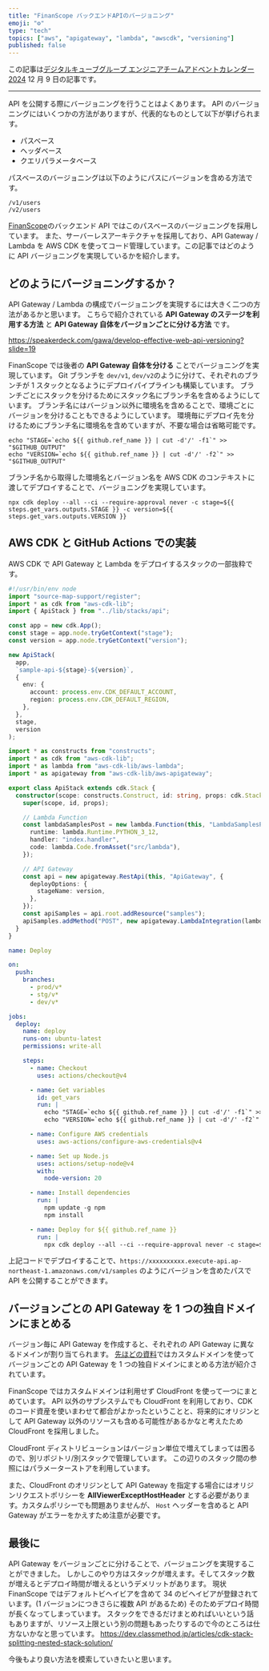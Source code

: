 ```yaml
---
title: "FinanScope バックエンドAPIのバージョニング"
emoji: "⚙️"
type: "tech"
topics: ["aws", "apigateway", "lambda", "awscdk", "versioning"]
published: false
---
```


この記事は[デジタルキューブグループ エンジニアチームアドベントカレンダー 2024](https://qiita.com/advent-calendar/2024/digitalcube-heptagon) 12 月 9 日の記事です。

---

API を公開する際にバージョニングを行うことはよくあります。
API のバージョニングにはいくつかの方法がありますが、代表的なものとして以下が挙げられます。

- パスベース
- ヘッダベース
- クエリパラメータベース

パスベースのバージョニングは以下のようにパスにバージョンを含める方法です。

```
/v1/users
/v2/users
```

[FinanScope](https://finanscope.jp/)のバックエンド API ではこのパスベースのバージョニングを採用しています。
また、サーバーレスアーキテクチャを採用しており、API Gateway / Lambda を AWS CDK を使ってコード管理しています。この記事ではどのように API バージョニングを実現しているかを紹介します。

## どのようにバージョニングするか？

API Gateway / Lambda の構成でバージョニングを実現するには大きく二つの方法があるかと思います。
こちらで紹介されている **API Gateway のステージを利用する方法** と **API Gateway 自体をバージョンごとに分ける方法** です。

https://speakerdeck.com/gawa/develop-effective-web-api-versioning?slide=19

FinanScope では後者の **API Gateway 自体を分ける** ことでバージョニングを実現しています。
Git ブランチを `dev/v1`, `dev/v2`のように分けて、それぞれのブランチが 1 スタックとなるようにデプロイパイプラインも構築しています。
ブランチごとにスタックを分けるためにスタック名にブランチ名を含めるようにしています。
ブランチ名にはバージョン以外に環境名を含めることで、環境ごとにバージョンを分けることもできるようにしています。
環境毎にデプロイ先を分けるためにブランチ名に環境名を含めていますが、不要な場合は省略可能です。

```shell
echo "STAGE=`echo ${{ github.ref_name }} | cut -d'/' -f1`" >> "$GITHUB_OUTPUT"
echo "VERSION=`echo ${{ github.ref_name }} | cut -d'/' -f2`" >> "$GITHUB_OUTPUT"
```

ブランチ名から取得した環境名とバージョン名を AWS CDK のコンテキストに渡してデプロイすることで、バージョニングを実現しています。

```shell
npx cdk deploy --all --ci --require-approval never -c stage=${{ steps.get_vars.outputs.STAGE }} -c version=${{ steps.get_vars.outputs.VERSION }}
```

## AWS CDK と GitHub Actions での実装

AWS CDK で API Gateway と Lambda をデプロイするスタックの一部抜粋です。

```ts:bin/cdk-app.ts
#!/usr/bin/env node
import "source-map-support/register";
import * as cdk from "aws-cdk-lib";
import { ApiStack } from "../lib/stacks/api";

const app = new cdk.App();
const stage = app.node.tryGetContext("stage");
const version = app.node.tryGetContext("version");

new ApiStack(
  app,
  `sample-api-${stage}-${version}`,
  {
    env: {
      account: process.env.CDK_DEFAULT_ACCOUNT,
      region: process.env.CDK_DEFAULT_REGION,
    },
  },
  stage,
  version
);
```

```ts:lib/stacks/api.ts
import * as constructs from "constructs";
import * as cdk from "aws-cdk-lib";
import * as lambda from "aws-cdk-lib/aws-lambda";
import * as apigateway from "aws-cdk-lib/aws-apigateway";

export class ApiStack extends cdk.Stack {
  constructor(scope: constructs.Construct, id: string, props: cdk.StackProps, stage: string, version: string) {
    super(scope, id, props);

    // Lambda Function
    const lambdaSamplesPost = new lambda.Function(this, "LambdaSamplesPost", {
      runtime: lambda.Runtime.PYTHON_3_12,
      handler: "index.handler",
      code: lambda.Code.fromAsset("src/lambda"),
    });

    // API Gateway
    const api = new apigateway.RestApi(this, "ApiGateway", {
      deployOptions: {
        stageName: version,
      },
    });
    const apiSamples = api.root.addResource("samples");
    apiSamples.addMethod("POST", new apigateway.LambdaIntegration(lambdaSamplesPost));
  }
}
```

```yaml:.github/workflows/deploy.yml
name: Deploy

on:
  push:
    branches:
      - prod/v*
      - stg/v*
      - dev/v*

jobs:
  deploy:
    name: deploy
    runs-on: ubuntu-latest
    permissions: write-all

    steps:
      - name: Checkout
        uses: actions/checkout@v4

      - name: Get variables
        id: get_vars
        run: |
          echo "STAGE=`echo ${{ github.ref_name }} | cut -d'/' -f1`" >> "$GITHUB_OUTPUT"
          echo "VERSION=`echo ${{ github.ref_name }} | cut -d'/' -f2`" >> "$GITHUB_OUTPUT"

      - name: Configure AWS credentials
        uses: aws-actions/configure-aws-credentials@v4

      - name: Set up Node.js
        uses: actions/setup-node@v4
        with:
          node-version: 20

      - name: Install dependencies
        run: |
          npm update -g npm
          npm install

      - name: Deploy for ${{ github.ref_name }}
        run: |
          npx cdk deploy --all --ci --require-approval never -c stage=${{ steps.get_vars.outputs.STAGE }} -c version=${{ steps.get_vars.outputs.VERSION }}
```

上記コードでデプロイすることで、`https://xxxxxxxxxx.execute-api.ap-northeast-1.amazonaws.com/v1/samples` のようにバージョンを含めたパスで API を公開することができます。

## バージョンごとの API Gateway を 1 つの独自ドメインにまとめる

バージョン毎に API Gateway を作成すると、それぞれの API Gateway に異なるドメインが割り当てられます。
[先ほどの資料](https://speakerdeck.com/gawa/develop-effective-web-api-versioning?slide=22)ではカスタムドメインを使ってバージョンごとの API Gateway を 1 つの独自ドメインにまとめる方法が紹介されています。

FinanScope ではカスタムドメインは利用せず CloudFront を使って一つにまとめています。
API 以外のサブシステムでも CloudFront を利用しており、CDK のコード資産を使いまわせて都合がよかったということと、将来的にオリジンとして API Gateway 以外のリソースも含める可能性があるかなと考えたため CloudFront を採用しました。

CloudFront ディストリビューションはバージョン単位で増えてしまっては困るので、別リポジトリ/別スタックで管理しています。
この辺りのスタック間の参照にはパラメーターストアを利用しています。

また、CloudFront のオリジンとして API Gateway を指定する場合にはオリジンリクエストポリシーを **AllViewerExceptHostHeader** とする必要があります。カスタムポリシーでも問題ありませんが、 `Host` ヘッダーを含めると API Gateway がエラーをかえすため注意が必要です。

## 最後に

API Gateway をバージョンごとに分けることで、バージョニングを実現することができました。
しかしこのやり方はスタックが増えます。そしてスタック数が増えるとデプロイ時間が増えるというデメリットがあります。
現状 FinanScope ではデフォルトビヘイビアを含めて 34 のビヘイビアが登録されています。(1 バージョンにつきさらに複数 API があるため)
そのためデプロイ時間が長くなってしまっています。
スタックをできるだけまとめればいいという話もありますが、リソース上限という別の問題もあったりするので今のところは仕方ないかなと思っています。
https://dev.classmethod.jp/articles/cdk-stack-splitting-nested-stack-solution/

今後もより良い方法を模索していきたいと思います。
